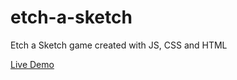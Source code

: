 # etch-a-sketch
Etch a Sketch game created with JS, CSS and HTML

[Live Demo](https://womoemy.github.io/etch-a-sketch/)
